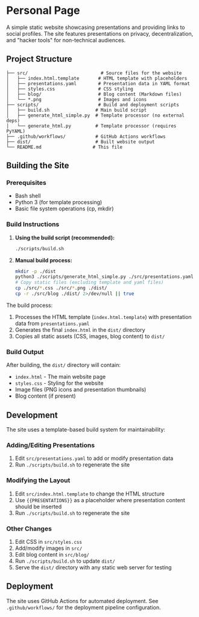 # Personal Page

A simple static website showcasing presentations and providing links to social profiles. The site features presentations on privacy, decentralization, and "hacker tools" for non-technical audiences.

## Project Structure

```
├── src/                           # Source files for the website
│   ├── index.html.template       # HTML template with placeholders
│   ├── presentations.yaml        # Presentation data in YAML format
│   ├── styles.css                # CSS styling
│   ├── blog/                     # Blog content (Markdown files)
│   └── *.png                     # Images and icons
├── scripts/                      # Build and deployment scripts
│   ├── build.sh                 # Main build script
│   ├── generate_html_simple.py  # Template processor (no external deps)
│   └── generate_html.py         # Template processor (requires PyYAML)
├── .github/workflows/           # GitHub Actions workflows
├── dist/                        # Built website output
└── README.md                   # This file
```

## Building the Site

### Prerequisites

- Bash shell
- Python 3 (for template processing)
- Basic file system operations (cp, mkdir)

### Build Instructions

1. **Using the build script (recommended):**
   ```bash
   ./scripts/build.sh
   ```

2. **Manual build process:**
   ```bash
   mkdir -p ./dist
   python3 ./scripts/generate_html_simple.py ./src/presentations.yaml ./src/index.html.template ./dist/index.html
   # Copy static files (excluding template and yaml files)
   cp ./src/*.css ./src/*.png ./dist/
   cp -r ./src/blog ./dist/ 2>/dev/null || true
   ```

The build process:
1. Processes the HTML template (`index.html.template`) with presentation data from `presentations.yaml`
2. Generates the final `index.html` in the `dist/` directory
3. Copies all static assets (CSS, images, blog content) to `dist/`

### Build Output

After building, the `dist/` directory will contain:
- `index.html` - The main website page
- `styles.css` - Styling for the website
- Image files (PNG icons and presentation thumbnails)
- Blog content (if present)

## Development

The site uses a template-based build system for maintainability:

### Adding/Editing Presentations

1. Edit `src/presentations.yaml` to add or modify presentation data
2. Run `./scripts/build.sh` to regenerate the site

### Modifying the Layout

1. Edit `src/index.html.template` to change the HTML structure
2. Use `{{PRESENTATIONS}}` as a placeholder where presentation content should be inserted
3. Run `./scripts/build.sh` to regenerate the site

### Other Changes

1. Edit CSS in `src/styles.css`
2. Add/modify images in `src/`
3. Edit blog content in `src/blog/`
4. Run `./scripts/build.sh` to update `dist/`
5. Serve the `dist/` directory with any static web server for testing

## Deployment

The site uses GitHub Actions for automated deployment. See `.github/workflows/` for the deployment pipeline configuration.
